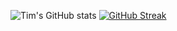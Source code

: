 ![Tim's GitHub stats](https://github-readme-stats.vercel.app/api?username=timweissenfels&count_private=true&show_icons=true&theme=tokyonight)
[![GitHub Streak](https://github-readme-streak-stats.herokuapp.com/?user=timweissenfels)](https://git.io/streak-stats)
<!-- ![Top Langs](https://github-readme-stats.vercel.app/api/top-langs/?username=timweissenfels&show_icons=true&theme=tokyonight&layout=compact) -->

<!--
**timweissenfels/timweissenfels** is a ✨ _special_ ✨ repository because its `README.md` (this file) appears on your GitHub profile.

Here are some ideas to get you started:

- 🔭 I’m currently working on ...
- 🌱 I’m currently learning ...
- 👯 I’m looking to collaborate on ...
- 🤔 I’m looking for help with ...
- 💬 Ask me about ...
- 📫 How to reach me: ...
- 😄 Pronouns: ...
- ⚡ Fun fact: ...
-->
